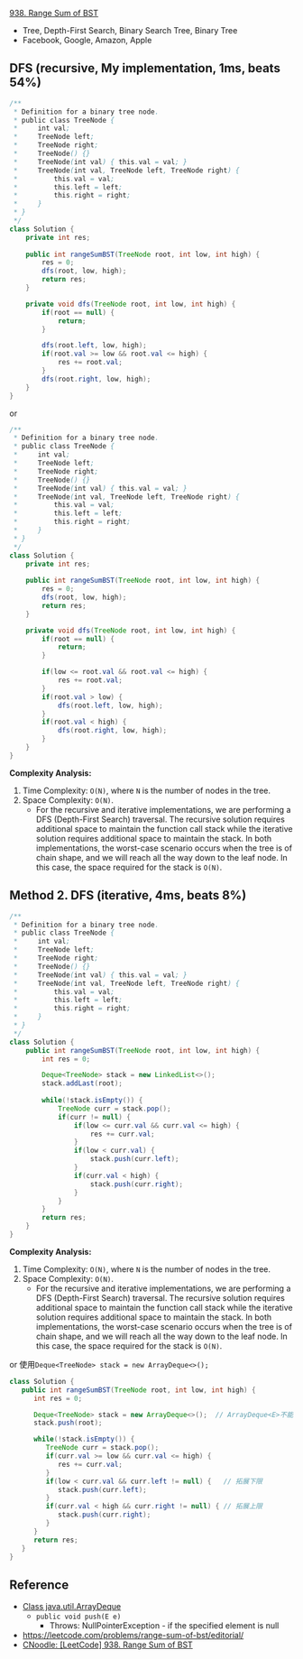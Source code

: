 [938. Range Sum of BST](https://leetcode.com/problems/range-sum-of-bst/description/)

* Tree, Depth-First Search, Binary Search Tree, Binary Tree
* Facebook, Google, Amazon, Apple


## DFS (recursive, My implementation, 1ms, beats 54%)
```Java
/**
 * Definition for a binary tree node.
 * public class TreeNode {
 *     int val;
 *     TreeNode left;
 *     TreeNode right;
 *     TreeNode() {}
 *     TreeNode(int val) { this.val = val; }
 *     TreeNode(int val, TreeNode left, TreeNode right) {
 *         this.val = val;
 *         this.left = left;
 *         this.right = right;
 *     }
 * }
 */
class Solution {
    private int res;
    
    public int rangeSumBST(TreeNode root, int low, int high) {
        res = 0;
        dfs(root, low, high);
        return res;
    }

    private void dfs(TreeNode root, int low, int high) {
        if(root == null) {
            return;
        }

        dfs(root.left, low, high);
        if(root.val >= low && root.val <= high) {
            res += root.val;
        }
        dfs(root.right, low, high);        
    }
}
```

or 

```Java
/**
 * Definition for a binary tree node.
 * public class TreeNode {
 *     int val;
 *     TreeNode left;
 *     TreeNode right;
 *     TreeNode() {}
 *     TreeNode(int val) { this.val = val; }
 *     TreeNode(int val, TreeNode left, TreeNode right) {
 *         this.val = val;
 *         this.left = left;
 *         this.right = right;
 *     }
 * }
 */
class Solution {
    private int res;
    
    public int rangeSumBST(TreeNode root, int low, int high) {
        res = 0;
        dfs(root, low, high);
        return res;
    }

    private void dfs(TreeNode root, int low, int high) {
        if(root == null) {
            return;
        }

        if(low <= root.val && root.val <= high) {
            res += root.val;
        }   
        if(root.val > low) {
            dfs(root.left, low, high);
        }
        if(root.val < high) {
            dfs(root.right, low, high);
        }
    }
}
```
**Complexity Analysis:**
1. Time Complexity: `O(N)`, where `N` is the number of nodes in the tree.
2. Space Complexity: `O(N)`.
    * For the recursive and iterative implementations, we are performing a DFS (Depth-First Search) traversal. The recursive solution requires additional space to maintain the function call stack while the iterative solution requires additional space to maintain the stack. In both implementations, the worst-case scenario occurs when the tree is of chain shape, and we will reach all the way down to the leaf node. In this case, the space required for the stack is `O(N)`.


## Method 2. DFS (iterative, 4ms, beats 8%)
```Java
/**
 * Definition for a binary tree node.
 * public class TreeNode {
 *     int val;
 *     TreeNode left;
 *     TreeNode right;
 *     TreeNode() {}
 *     TreeNode(int val) { this.val = val; }
 *     TreeNode(int val, TreeNode left, TreeNode right) {
 *         this.val = val;
 *         this.left = left;
 *         this.right = right;
 *     }
 * }
 */
class Solution {
    public int rangeSumBST(TreeNode root, int low, int high) {
        int res = 0;

        Deque<TreeNode> stack = new LinkedList<>();
        stack.addLast(root);
        
        while(!stack.isEmpty()) {
            TreeNode curr = stack.pop();
            if(curr != null) {
                if(low <= curr.val && curr.val <= high) {
                    res += curr.val;
                }
                if(low < curr.val) {
                    stack.push(curr.left);
                }
                if(curr.val < high) {
                    stack.push(curr.right);
                }
            }
        }
        return res;
    }
}
```
**Complexity Analysis:**
1. Time Complexity: `O(N)`, where `N` is the number of nodes in the tree.
2. Space Complexity: `O(N)`.
    * For the recursive and iterative implementations, we are performing a DFS (Depth-First Search) traversal. The recursive solution requires additional space to maintain the function call stack while the iterative solution requires additional space to maintain the stack. In both implementations, the worst-case scenario occurs when the tree is of chain shape, and we will reach all the way down to the leaf node. In this case, the space required for the stack is `O(N)`.

or 使用`Deque<TreeNode> stack = new ArrayDeque<>();`
```java
class Solution {
   public int rangeSumBST(TreeNode root, int low, int high) {
      int res = 0;

      Deque<TreeNode> stack = new ArrayDeque<>();  // ArrayDeque<E>不能接受null元素
      stack.push(root);

      while(!stack.isEmpty()) {
         TreeNode curr = stack.pop();
         if(curr.val >= low && curr.val <= high) {
            res += curr.val;
         }
         if(low < curr.val && curr.left != null) {   // 拓展下限
            stack.push(curr.left);
         }
         if(curr.val < high && curr.right != null) { // 拓展上限
            stack.push(curr.right);
         }
      }
      return res;
   }
}
```

## Reference
* [Class java.util.ArrayDeque<E>](https://docs.oracle.com/en/java/javase/17/docs/api/java.base/java/util/ArrayDeque.html)
  * `public void push(E e)`
    * Throws: NullPointerException - if the specified element is null
* https://leetcode.com/problems/range-sum-of-bst/editorial/
* [CNoodle: [LeetCode] 938. Range Sum of BST](https://www.cnblogs.com/cnoodle/p/12242037.html)